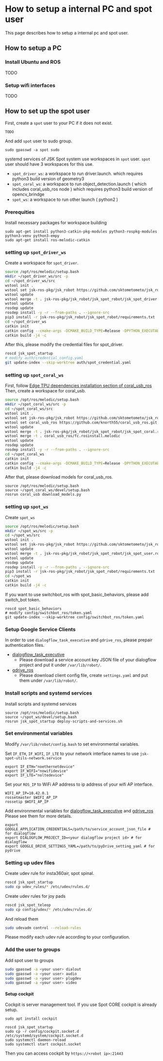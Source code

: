 # How to setup a internal PC and spot user

This page describes how to setup a internal pc and spot user.

## How to setup a PC

### Install Ubuntu and ROS

TODO

### Setup wifi interfaces

TODO


## How to set up the spot user

First, create a `spot` user to your PC if it does not exist.

```
TODO
```

And add `spot` user to sudo group.

```
sudo gpasswd -a spot sudo
```

systemd services of JSK Spot system use workspaces in `spot` user.
`spot` user should have 3 workspaces for this use.

- `spot_driver_ws`: a workspace to run driver.launch. which requires python3 build version of geometry3
- `spot_coral_ws`: a workspace to run object_detection.launch ( which includes coral_usb_ros node ) which requires python3 build version of opencv_brindge
- `spot_ws`: a workspace to run other launch ( python2 )

### Prerequities

Install necessary packages for workspace building

```
sudo apt-get install python3-catkin-pkg-modules python3-rospkg-modules python3-venv python3-empy
sudo apt-get install ros-melodic-catkin
```


### setting up `spot_driver_ws`

Create a workspace for `spot_driver`.

```bash
source /opt/ros/melodic/setup.bash
mkdir ~/spot_driver_ws/src -p
cd ~/spot_driver_ws/src
wstool init .
wstool set jsk-ros-pkg/jsk_robot https://github.com/sktometometo/jsk_robot.git --git -v develop/spot
wstool update
wstool merge -t . jsk-ros-pkg/jsk_robot/jsk_spot_robot/jsk_spot_driver.rosinstall
wstool update
rosdep update
rosdep install -y -r --from-paths . --ignore-src
pip3 install -r jsk-ros-pkg/jsk_robot/jsk_spot_robot/requirements.txt
cd ~/spot_driver_ws
catkin init
catkin config --cmake-args -DCMAKE_BUILD_TYPE=Release -DPYTHON_EXECUTABLE=/usr/bin/python3 -DPYTHON_INCLUDE_DIR=/usr/include/python3.6m -DPYTHON_LIBRARY=/usr/lib/x86_64-linux-gnu/libpython3.6m.so
catkin build -j4 -c
```

After this, please modify the credential files for spot_driver.

```bash
roscd jsk_spot_startup
# modify auth/credential_config.yaml
git update-index --skip-worktree auth/spot_credential.yaml
```


### setting up `spot_coral_ws`

First, follow [Edge TPU dependencies installation section of coral_usb_ros](https://github.com/knorth55/coral_usb_ros#edge-tpu-dependencies-installation)
Then, create a workspace for coral_usb.

```bash
source /opt/ros/melodic/setup.bash
mkdir ~/spot_coral_ws/src -p
cd ~/spot_coral_ws/src
wstool init .
wstool set jsk-ros-pkg/jsk_robot https://github.com/sktometometo/jsk_robot.git --git -v develop/spot
wstool set coral_usb_ros https://github.com/knorth55/coral_usb_ros.git --git
wstool update
wstool merge -t . jsk-ros-pkg/jsk_robot/jsk_spot_robot/jsk_spot_coral.rosinstall
wstool merge -t . coral_usb_ros/fc.rosinstall.melodic
wstool update
rosdep update
rosdep install -y -r --from-paths . --ignore-src
cd ~/spot_coral_ws
catkin init
catkin config --cmake-args -DCMAKE_BUILD_TYPE=Release -DPYTHON_EXECUTABLE=/usr/bin/python3 -DPYTHON_INCLUDE_DIR=/usr/include/python3.6m -DPYTHON_LIBRARY=/usr/lib/x86_64-linux-gnu/libpython3.6m.so
catkin build -j4 -c
```

After that, please download models for coral_usb_ros.

```
source /opt/ros/melodic/setup.bash
source ~/spot_coral_ws/devel/setup.bash
rosrun coral_usb download_models.py
```


### setting up `spot_ws`

Create `spot_ws`

```bash
source /opt/ros/melodic/setup.bash
mkdir ~/spot_ws/src -p
cd ~/spot_ws/src
wstool init .
wstool set jsk-ros-pkg/jsk_robot https://github.com/sktometometo/jsk_robot.git --git -v develop/spot
wstool update
wstool merge -t . jsk-ros-pkg/jsk_robot/jsk_spot_robot/jsk_spot_user.rosinstall
wstool update
rosdep update
rosdep install -y -r --from-paths . --ignore-src
pip3 install -r jsk-ros-pkg/jsk_robot/jsk_spot_robot/requirements.txt
cd ~/spot_ws
catkin init
catkin build -j4 -c
```

If you want to use switchbot_ros with spot_basic_behaviors, please add switch_bot token.

```
roscd spot_basic_behaviors
# modify config/switchbot_ros/token.yaml
git update-index --skip-worktree config/switchbot_ros/token.yaml
```


### Setup Google Service Clients

In order to use `dialogflow_task_executive` and `gdrive_ros`, please prepair authentication files.

- [dialogflow_task_executive](https://github.com/jsk-ros-pkg/jsk_3rdparty/blob/master/dialogflow_task_executive/README.md) 
  + Please download a service account key JSON file of your dialogflow project and put it under `/var/lib/robot/`.
- [gdrive_ros](https://github.com/jsk-ros-pkg/jsk_3rdparty/tree/master/gdrive_ros)
  + Please download client config file, create `settings.yaml` and put them under `/var/lib/robot/`.


### Install scripts and systemd services

Install scripts and systemd services

```
source /opt/ros/melodic/setup.bash
source ~/spot_ws/devel/setup.bash
rosrun jsk_spot_startup deploy-scripts-and-services.sh
```


### Set environmental variables

Modify `/var/lib/robot/config.bash` to set environmental variables.

Set `IF_ETH`, `IF_WIFI`, `IF_LTE` to your network interface names to use `jsk-spot-utils-network.service`

```
export IF_ETH="noethernetdevice"
export IF_WIFI="nowifidevice"
export IF_LTE="noltedevice"
```

Set your `ROS_IP` to WiFi AP address to ip address of your wifi AP interface.

```
WIFI_AP_IP=10.42.0.1
rossetmaster $WIFI_AP_IP
rossetip $WIFI_AP_IP
```

Add environmental variables for [dialogflow_task_executive](https://github.com/jsk-ros-pkg/jsk_3rdparty/tree/master/dialogflow_task_executive) and [gdrive_ros](https://github.com/jsk-ros-pkg/jsk_3rdparty/tree/master/gdrive_ros)
Please see them for more details.

```
export GOOGLE_APPLICATION_CREDENTIALS=/path/to/service_account_json_file # for dialogflow
export DIALOGFLOW_PROJECT_ID=<your dialogflow project id> # for dialogflow
export GOOGLE_DRIVE_SETTINGS_YAML=/path/to/pyDrive_setting_yaml # for pydrive
```


### Setting up udev files

Create udev rule for insta360air, spot spinal.

```bash
roscd jsk_spot_startup
sudo cp udev_rules/* /etc/udev/rules.d/
```

Create udev rules for joy pads

```bash
roscd jsk_spot_teleop
sudo cp config/udev/* /etc/udev/rules.d/
```

And reload them

```bash
sudo udevadm control --reload-rules
```

Please modify each udev rule according to your configuration.


### Add the user to groups

Add spot user to groups

```bash
sudo gpasswd -a <your user> dialout
sudo gpasswd -a <your user> audio
sudo gpasswd -a <your user> plugdev
sudo gpasswd -a <your user> video
```

#### Setup cockpit

Cockpit is server management tool. If you use Spot CORE cockpit is already setup.

```
sudo apt install cockpit
```

```
roscd jsk_spot_startup
sudo cp -r config/cockpit.socket.d /etc/systemd/system/cockpit.socket.d
sudo systemctl daemon-reload
sudo systemctl start cockpit.socket
```

Then you can access cockpit by `https://<robot ip>:21443`
